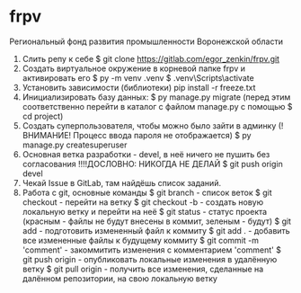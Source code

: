 # frpv

Региональный фонд развития промышленности Воронежской области

1. Слить репу к себе
$ git clone https://gitlab.com/egor_zenkin/frpv.git
2. Создать виртуальное окружение в корневой папке frpv и активировать его
$ py -m venv .venv
$ .venv\Scripts\activate 
3. Установить зависимости (библиотеки)
pip install -r freeze.txt
4. Инициализировать базу данных:
$ py manage.py migrate
(перед этим соответственно перейти в каталог с файлом manage.py с помощью $ cd project)
5. Создать суперпользователя, чтобы можно было зайти в админку
(!ВНИМАНИЕ! Процесс ввода пароля не отображается)
$ py manage.py createsuperuser
6. Основная ветка разработки - devel, в неё ничего не пушить без согласования
!!!!ДОСЛОВНО: НИКОГДА НЕ ДЕЛАЙ $ git push origin devel
7. Чекай Issue в GitLab, там найдёшь список заданий.
8. Работа с git, основные команды
$ git branch - список веток
$ git checkout <name> - перейти на ветку <name>
$ git checkout -b <name> - создать новую локальную ветку <name> и перейти на неё
$ git status - статус проекта (красным - файлы не будут внесены в коммит, зеленым - будут)
$ git add <file> - подготовить измененный файл <file> к коммиту
$ git add . - добавить все измененные файлы к будущему коммиту
$ git commit -m 'comment' - закоммитить изменения с комментарием 'comment'
$ git push origin <branch> - опубликовать локальные изменения в удалённую ветку <branch>
$ git pull origin <branch> - получить все изменения, сделанные на далённом репозитории, на свою локальную ветку

